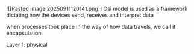 ![[Pasted image 20250911120141.png]]
Osi model is used as a framework dictating how the devices send, receives and interpret data

when processes took place in the way of  how data travels, we call it encapsulation

Layer 1: physical